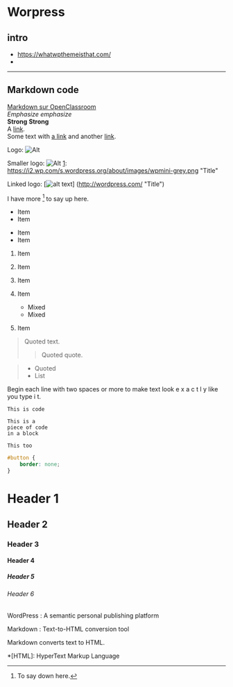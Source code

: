 # Worpress
## intro
- https://whatwpthemeisthat.com/
- 



    
-----------  
## Markdown code
[Markdown sur OpenClassroom](https://openclassrooms.com/fr/courses/1304236-redigez-en-markdown "markdown sur openclassroom")  
*Emphasize* _emphasize_  
**Strong** __Strong__  
A [link](http://example.com "Title").  
Some text with [a link][1] and
another [link][2].  

[1]: http://example.com/ "Title"
[2]: http://example.org/ "Title"

Logo: ![Alt](https://i2.wp.com/s.wordpress.org/about/images/logos/wordpress-logo-32.png "Title")

Smaller logo: ![Alt][1]
[1]: https://i2.wp.com/s.wordpress.org/about/images/wpmini-grey.png "Title"

Linked logo: [![alt text](https://i2.wp.com/s.wordpress.org/about/images/wpmini-grey.png)]
(http://wordpress.com/ "Title")

I have more [^1] to say up here.

[^1]: To say down here.

* Item
* Item
- Item
- Item

1. Item
2. Item

 	

3. Item
4. Item
   * Mixed
   * Mixed  
5. Item

 	

> Quoted text.
> > Quoted quote.

> * Quoted 
> * List	

  Begin each line with 
  two spaces or more to 
  make text look
  e x a c t l y 
  like  you  type i
  t.

  `This is code`

~~~~
This is a 
piece of code 
in a block
~~~~

```
This too
``` 	

```css
#button {
    border: none;
}
```

 	

# Header 1
## Header 2
### Header 3 
#### Header 4 ####
##### Header 5 #####
###### Header 6 ######

WordPress
:  A semantic personal publishing platform 

Markdown
:  Text-to-HTML conversion tool

Markdown converts text to HTML.

*[HTML]: HyperText Markup Language
